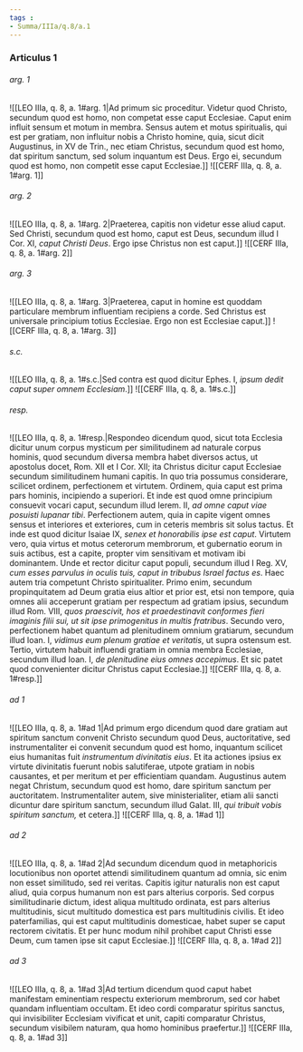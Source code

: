```yaml
---
tags : 
- Summa/IIIa/q.8/a.1
---
```


### Articulus 1

###### arg. 1
![[LEO IIIa, q. 8, a. 1#arg. 1|Ad primum sic proceditur. Videtur quod Christo, secundum quod est homo, non competat esse caput Ecclesiae. Caput enim influit sensum et motum in membra. Sensus autem et motus spiritualis, qui est per gratiam, non influitur nobis a Christo homine, quia, sicut dicit Augustinus, in XV de Trin., nec etiam Christus, secundum quod est homo, dat spiritum sanctum, sed solum inquantum est Deus. Ergo ei, secundum quod est homo, non competit esse caput Ecclesiae.]]
![[CERF IIIa, q. 8, a. 1#arg. 1]]

###### arg. 2
![[LEO IIIa, q. 8, a. 1#arg. 2|Praeterea, capitis non videtur esse aliud caput. Sed Christi, secundum quod est homo, caput est Deus, secundum illud I Cor. XI, *caput Christi Deus*. Ergo ipse Christus non est caput.]]
![[CERF IIIa, q. 8, a. 1#arg. 2]]

###### arg. 3
![[LEO IIIa, q. 8, a. 1#arg. 3|Praeterea, caput in homine est quoddam particulare membrum influentiam recipiens a corde. Sed Christus est universale principium totius Ecclesiae. Ergo non est Ecclesiae caput.]]
![[CERF IIIa, q. 8, a. 1#arg. 3]]

###### s.c.
![[LEO IIIa, q. 8, a. 1#s.c.|Sed contra est quod dicitur Ephes. I, *ipsum dedit caput super omnem Ecclesiam*.]]
![[CERF IIIa, q. 8, a. 1#s.c.]]

###### resp.
![[LEO IIIa, q. 8, a. 1#resp.|Respondeo dicendum quod, sicut tota Ecclesia dicitur unum corpus mysticum per similitudinem ad naturale corpus hominis, quod secundum diversa membra habet diversos actus, ut apostolus docet, Rom. XII et I Cor. XII; ita Christus dicitur caput Ecclesiae secundum similitudinem humani capitis. In quo tria possumus considerare, scilicet ordinem, perfectionem et virtutem. Ordinem, quia caput est prima pars hominis, incipiendo a superiori. Et inde est quod omne principium consuevit vocari caput, secundum illud Ierem. II, *ad omne caput viae posuisti lupanar tibi*. Perfectionem autem, quia in capite vigent omnes sensus et interiores et exteriores, cum in ceteris membris sit solus tactus. Et inde est quod dicitur Isaiae IX, *senex et honorabilis ipse est caput*. Virtutem vero, quia virtus et motus ceterorum membrorum, et gubernatio eorum in suis actibus, est a capite, propter vim sensitivam et motivam ibi dominantem. Unde et rector dicitur caput populi, secundum illud I Reg. XV, *cum esses parvulus in oculis tuis, caput in tribubus Israel factus es*. Haec autem tria competunt Christo spiritualiter. Primo enim, secundum propinquitatem ad Deum gratia eius altior et prior est, etsi non tempore, quia omnes alii acceperunt gratiam per respectum ad gratiam ipsius, secundum illud Rom. VIII, *quos praescivit, hos et praedestinavit conformes fieri imaginis filii sui, ut sit ipse primogenitus in multis fratribus*. Secundo vero, perfectionem habet quantum ad plenitudinem omnium gratiarum, secundum illud Ioan. I, *vidimus eum plenum gratiae et veritatis*, ut supra ostensum est. Tertio, virtutem habuit influendi gratiam in omnia membra Ecclesiae, secundum illud Ioan. I, *de plenitudine eius omnes accepimus*. Et sic patet quod convenienter dicitur Christus caput Ecclesiae.]]
![[CERF IIIa, q. 8, a. 1#resp.]]

###### ad 1
![[LEO IIIa, q. 8, a. 1#ad 1|Ad primum ergo dicendum quod dare gratiam aut spiritum sanctum convenit Christo secundum quod Deus, auctoritative, sed instrumentaliter ei convenit secundum quod est homo, inquantum scilicet eius humanitas fuit *instrumentum divinitatis eius*. Et ita actiones ipsius ex virtute divinitatis fuerunt nobis salutiferae, utpote gratiam in nobis causantes, et per meritum et per efficientiam quandam. Augustinus autem negat Christum, secundum quod est homo, dare spiritum sanctum per auctoritatem. Instrumentaliter autem, sive ministerialiter, etiam alii sancti dicuntur dare spiritum sanctum, secundum illud Galat. III, *qui tribuit vobis spiritum sanctum,* et cetera.]]
![[CERF IIIa, q. 8, a. 1#ad 1]]

###### ad 2
![[LEO IIIa, q. 8, a. 1#ad 2|Ad secundum dicendum quod in metaphoricis locutionibus non oportet attendi similitudinem quantum ad omnia, sic enim non esset similitudo, sed rei veritas. Capitis igitur naturalis non est caput aliud, quia corpus humanum non est pars alterius corporis. Sed corpus similitudinarie dictum, idest aliqua multitudo ordinata, est pars alterius multitudinis, sicut multitudo domestica est pars multitudinis civilis. Et ideo paterfamilias, qui est caput multitudinis domesticae, habet super se caput rectorem civitatis. Et per hunc modum nihil prohibet caput Christi esse Deum, cum tamen ipse sit caput Ecclesiae.]]
![[CERF IIIa, q. 8, a. 1#ad 2]]

###### ad 3
![[LEO IIIa, q. 8, a. 1#ad 3|Ad tertium dicendum quod caput habet manifestam eminentiam respectu exteriorum membrorum, sed cor habet quandam influentiam occultam. Et ideo cordi comparatur spiritus sanctus, qui invisibiliter Ecclesiam vivificat et unit, capiti comparatur Christus, secundum visibilem naturam, qua homo hominibus praefertur.]]
![[CERF IIIa, q. 8, a. 1#ad 3]]


